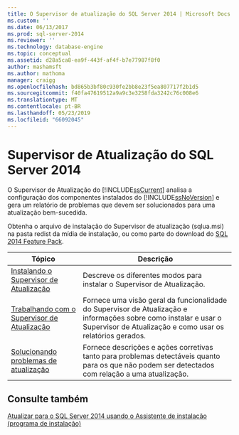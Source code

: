 ```yaml
---
title: O Supervisor de atualização do SQL Server 2014 | Microsoft Docs
ms.custom: ''
ms.date: 06/13/2017
ms.prod: sql-server-2014
ms.reviewer: ''
ms.technology: database-engine
ms.topic: conceptual
ms.assetid: d28a5ca8-ea9f-443f-af4f-b7e77987f8f0
author: mashamsft
ms.author: mathoma
manager: craigg
ms.openlocfilehash: bd865b3bf80c930fe2bb8e23f5ea807717f2b1d5
ms.sourcegitcommit: f40fa47619512a9a9c3e3258fda3242c76c008e6
ms.translationtype: MT
ms.contentlocale: pt-BR
ms.lasthandoff: 05/23/2019
ms.locfileid: "66092045"
---
```

# <a name="sql-server-2014-upgrade-advisor"></a>Supervisor de Atualização do SQL Server 2014
  O Supervisor de Atualização do [!INCLUDE[ssCurrent](../../includes/sscurrent-md.md)] analisa a configuração dos componentes instalados do [!INCLUDE[ssNoVersion](../../includes/ssnoversion-md.md)] e gera um relatório de problemas que devem ser solucionados para uma atualização bem-sucedida.  
  
 Obtenha o arquivo de instalação do Supervisor de atualização (sqlua.msi) na pasta redist da mídia de instalação, ou como parte do download do [SQL 2014 Feature Pack](https://www.microsoft.com/download/details.aspx?id=42295).  
  
|Tópico|Descrição|  
|-----------|-----------------|  
|[Instalando o Supervisor de Atualização](../../../2014/sql-server/install/installing-upgrade-advisor.md)|Descreve os diferentes modos para instalar o Supervisor de Atualização.|  
|[Trabalhando com o Supervisor de Atualização](../../../2014/sql-server/install/working-with-upgrade-advisor.md)|Fornece uma visão geral da funcionalidade do Supervisor de Atualização e informações sobre como instalar e usar o Supervisor de Atualização e como usar os relatórios gerados.|  
|[Solucionando problemas de atualização](../../../2014/sql-server/install/resolving-upgrade-issues.md)|Fornece descrições e ações corretivas tanto para problemas detectáveis quanto para os que não podem ser detectados com relação a uma atualização.|  
  
## <a name="see-also"></a>Consulte também  
 [Atualizar para o SQL Server 2014 usando o Assistente de instalação &#40;programa de instalação&#41;](../../database-engine/install-windows/upgrade-sql-server-using-the-installation-wizard-setup.md)  
  
  
